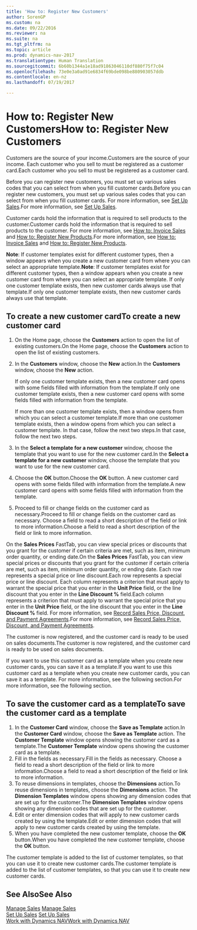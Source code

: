 ```yaml
---
title: 'How to: Register New Customers'
author: SorenGP
ms.custom: na
ms.date: 09/22/2016
ms.reviewer: na
ms.suite: na
ms.tgt_pltfrm: na
ms.topic: article
ms.prod: dynamics-nav-2017
ms.translationtype: Human Translation
ms.sourcegitcommit: 6b60b1344a1e18ad91863046110df880f75f7c04
ms.openlocfilehash: 73e0e3a0ad91e6834f69bde098be880903057ddb
ms.contentlocale: en-nz
ms.lasthandoff: 07/19/2017

---
```


# <a name="how-to-register-new-customers"></a><span data-ttu-id="e0db3-102">How to: Register New Customers</span><span class="sxs-lookup"><span data-stu-id="e0db3-102">How to: Register New Customers</span></span>
<span data-ttu-id="e0db3-103">Customers are the source of your income.</span><span class="sxs-lookup"><span data-stu-id="e0db3-103">Customers are the source of your income.</span></span> <span data-ttu-id="e0db3-104">Each customer who you sell to must be registered as a customer card.</span><span class="sxs-lookup"><span data-stu-id="e0db3-104">Each customer who you sell to must be registered as a customer card.</span></span>

<span data-ttu-id="e0db3-105">Before you can register new customers, you must set up various sales codes that you can select from when you fill customer cards.</span><span class="sxs-lookup"><span data-stu-id="e0db3-105">Before you can register new customers, you must set up various sales codes that you can select from when you fill customer cards.</span></span> <span data-ttu-id="e0db3-106">For more information, see [Set Up Sales](sales-setup-sales.md).</span><span class="sxs-lookup"><span data-stu-id="e0db3-106">For more information, see [Set Up Sales](sales-setup-sales.md).</span></span>

<span data-ttu-id="e0db3-107">Customer cards hold the information that is required to sell products to the customer.</span><span class="sxs-lookup"><span data-stu-id="e0db3-107">Customer cards hold the information that is required to sell products to the customer.</span></span> <span data-ttu-id="e0db3-108">For more information, see [How to: Invoice Sales](sales-how-invoice-sales.md) and [How to: Register New Products](inventory-how-register-new-products.md).</span><span class="sxs-lookup"><span data-stu-id="e0db3-108">For more information, see [How to: Invoice Sales](sales-how-invoice-sales.md) and [How to: Register New Products](inventory-how-register-new-products.md).</span></span>

<span data-ttu-id="e0db3-109">**Note**: If customer templates exist for different customer types, then a window appears when you create a new customer card from where you can select an appropriate template.</span><span class="sxs-lookup"><span data-stu-id="e0db3-109">**Note**: If customer templates exist for different customer types, then a window appears when you create a new customer card from where you can select an appropriate template.</span></span> <span data-ttu-id="e0db3-110">If only one customer template exists, then new customer cards always use that template.</span><span class="sxs-lookup"><span data-stu-id="e0db3-110">If only one customer template exists, then new customer cards always use that template.</span></span>

## <a name="to-create-a-new-customer-card"></a><span data-ttu-id="e0db3-111">To create a new customer card</span><span class="sxs-lookup"><span data-stu-id="e0db3-111">To create a new customer card</span></span>
1. <span data-ttu-id="e0db3-112">On the Home page, choose the **Customers** action to open the list of existing customers.</span><span class="sxs-lookup"><span data-stu-id="e0db3-112">On the Home page, choose the **Customers** action to open the list of existing customers.</span></span>  
2. <span data-ttu-id="e0db3-113">In the **Customers** window, choose the **New** action.</span><span class="sxs-lookup"><span data-stu-id="e0db3-113">In the **Customers** window, choose the **New** action.</span></span>

    <span data-ttu-id="e0db3-114">If only one customer template exists, then a new customer card opens with some fields filled with information from the template.</span><span class="sxs-lookup"><span data-stu-id="e0db3-114">If only one customer template exists, then a new customer card opens with some fields filled with information from the template.</span></span>

    <span data-ttu-id="e0db3-115">If more than one customer template exists, then a window opens from which you can select a customer template.</span><span class="sxs-lookup"><span data-stu-id="e0db3-115">If more than one customer template exists, then a window opens from which you can select a customer template.</span></span> <span data-ttu-id="e0db3-116">In that case, follow the next two steps.</span><span class="sxs-lookup"><span data-stu-id="e0db3-116">In that case, follow the next two steps.</span></span>
3. <span data-ttu-id="e0db3-117">In the **Select a template for a new customer** window, choose the template that you want to use for the new customer card.</span><span class="sxs-lookup"><span data-stu-id="e0db3-117">In the **Select a template for a new customer** window, choose the template that you want to use for the new customer card.</span></span>
4. <span data-ttu-id="e0db3-118">Choose the **OK** button.</span><span class="sxs-lookup"><span data-stu-id="e0db3-118">Choose the **OK** button.</span></span> <span data-ttu-id="e0db3-119">A new customer card opens with some fields filled with information from the template.</span><span class="sxs-lookup"><span data-stu-id="e0db3-119">A new customer card opens with some fields filled with information from the template.</span></span>  
5. <span data-ttu-id="e0db3-120">Proceed to fill or change fields on the customer card as necessary.</span><span class="sxs-lookup"><span data-stu-id="e0db3-120">Proceed to fill or change fields on the customer card as necessary.</span></span> <span data-ttu-id="e0db3-121">Choose a field to read a short description of the field or link to more information.</span><span class="sxs-lookup"><span data-stu-id="e0db3-121">Choose a field to read a short description of the field or link to more information.</span></span>

<span data-ttu-id="e0db3-122">On the **Sales Prices** FastTab, you can view special prices or discounts that you grant for the customer if certain criteria are met, such as item, minimum order quantity, or ending date.</span><span class="sxs-lookup"><span data-stu-id="e0db3-122">On the **Sales Prices** FastTab, you can view special prices or discounts that you grant for the customer if certain criteria are met, such as item, minimum order quantity, or ending date.</span></span> <span data-ttu-id="e0db3-123">Each row represents a special price or line discount.</span><span class="sxs-lookup"><span data-stu-id="e0db3-123">Each row represents a special price or line discount.</span></span> <span data-ttu-id="e0db3-124">Each column represents a criterion that must apply to warrant the special price that you enter in the **Unit Price** field, or the line discount that you enter in the **Line Discount %** field.</span><span class="sxs-lookup"><span data-stu-id="e0db3-124">Each column represents a criterion that must apply to warrant the special price that you enter in the **Unit Price** field, or the line discount that you enter in the **Line Discount %** field.</span></span> <span data-ttu-id="e0db3-125">For more information, see [Record Sales Price, Discount, and Payment Agreements](sales-how-record-sales-price-discount-payment-agreements.md).</span><span class="sxs-lookup"><span data-stu-id="e0db3-125">For more information, see [Record Sales Price, Discount, and Payment Agreements](sales-how-record-sales-price-discount-payment-agreements.md).</span></span>

<span data-ttu-id="e0db3-126">The customer is now registered, and the customer card is ready to be used on sales documents.</span><span class="sxs-lookup"><span data-stu-id="e0db3-126">The customer is now registered, and the customer card is ready to be used on sales documents.</span></span>

<span data-ttu-id="e0db3-127">If you want to use this customer card as a template when you create new customer cards, you can save it as a template.</span><span class="sxs-lookup"><span data-stu-id="e0db3-127">If you want to use this customer card as a template when you create new customer cards, you can save it as a template.</span></span> <span data-ttu-id="e0db3-128">For more information, see the following section.</span><span class="sxs-lookup"><span data-stu-id="e0db3-128">For more information, see the following section.</span></span>

## <a name="to-save-the-customer-card-as-a-template"></a><span data-ttu-id="e0db3-129">To save the customer card as a template</span><span class="sxs-lookup"><span data-stu-id="e0db3-129">To save the customer card as a template</span></span>
1. <span data-ttu-id="e0db3-130">In the **Customer Card** window, choose the **Save as Template** action.</span><span class="sxs-lookup"><span data-stu-id="e0db3-130">In the **Customer Card** window, choose the **Save as Template** action.</span></span> <span data-ttu-id="e0db3-131">The **Customer Template** window opens showing the customer card as a template.</span><span class="sxs-lookup"><span data-stu-id="e0db3-131">The **Customer Template** window opens showing the customer card as a template.</span></span>
2. <span data-ttu-id="e0db3-132">Fill in the fields as necessary.</span><span class="sxs-lookup"><span data-stu-id="e0db3-132">Fill in the fields as necessary.</span></span> <span data-ttu-id="e0db3-133">Choose a field to read a short description of the field or link to more information.</span><span class="sxs-lookup"><span data-stu-id="e0db3-133">Choose a field to read a short description of the field or link to more information.</span></span>
3. <span data-ttu-id="e0db3-134">To reuse dimensions in templates, choose the **Dimensions** action.</span><span class="sxs-lookup"><span data-stu-id="e0db3-134">To reuse dimensions in templates, choose the **Dimensions** action.</span></span> <span data-ttu-id="e0db3-135">The **Dimension Templates** window opens showing any dimension codes that are set up for the customer.</span><span class="sxs-lookup"><span data-stu-id="e0db3-135">The **Dimension Templates** window opens showing any dimension codes that are set up for the customer.</span></span>
4. <span data-ttu-id="e0db3-136">Edit or enter dimension codes that will apply to new customer cards created by using the template.</span><span class="sxs-lookup"><span data-stu-id="e0db3-136">Edit or enter dimension codes that will apply to new customer cards created by using the template.</span></span>  
5. <span data-ttu-id="e0db3-137">When you have completed the new customer template, choose the **OK** button.</span><span class="sxs-lookup"><span data-stu-id="e0db3-137">When you have completed the new customer template, choose the **OK** button.</span></span>

<span data-ttu-id="e0db3-138">The customer template is added to the list of customer templates, so that you can use it to create new customer cards.</span><span class="sxs-lookup"><span data-stu-id="e0db3-138">The customer template is added to the list of customer templates, so that you can use it to create new customer cards.</span></span>

## <a name="see-also"></a><span data-ttu-id="e0db3-139">See Also</span><span class="sxs-lookup"><span data-stu-id="e0db3-139">See Also</span></span>  
<span data-ttu-id="e0db3-140">[Manage Sales](sales-manage-sales.md)  </span><span class="sxs-lookup"><span data-stu-id="e0db3-140">[Manage Sales](sales-manage-sales.md)  </span></span>  
<span data-ttu-id="e0db3-141">[Set Up Sales](sales-setup-sales.md)  </span><span class="sxs-lookup"><span data-stu-id="e0db3-141">[Set Up Sales](sales-setup-sales.md)  </span></span>  
[<span data-ttu-id="e0db3-142">Work with Dynamics NAV</span><span class="sxs-lookup"><span data-stu-id="e0db3-142">Work with Dynamics NAV</span></span>](ui-work-product.md)

